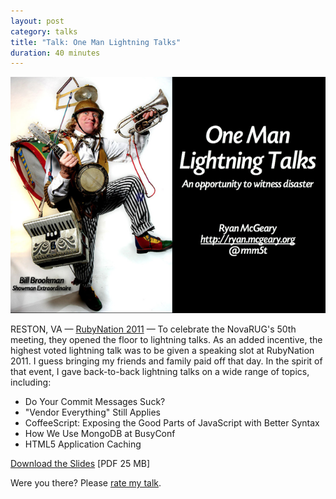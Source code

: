 ```yaml
---
layout: post
category: talks
title: "Talk: One Man Lightning Talks"
duration: 40 minutes
---
```


[![One Man Lightning Talks](/images/talks/one-man-lightning.png)][slides]

RESTON, VA &mdash; [RubyNation 2011][location] &mdash; To celebrate the
NovaRUG's 50th meeting, they opened the floor to lightning talks. As an added
incentive, the highest voted lightning talk was to be given a speaking slot at
RubyNation 2011. I guess bringing my friends and family paid off that day. In
the spirit of that event, I gave back-to-back lightning talks on a wide range of
topics, including:

* Do Your Commit Messages Suck?
* "Vendor Everything" Still Applies
* CoffeeScript: Exposing the Good Parts of JavaScript with Better Syntax
* How We Use MongoDB at BusyConf
* HTML5 Application Caching

[Download the Slides][slides] \[PDF 25 MB\]

Were you there? Please [rate my talk](http://spkr8.com/t/7045).

[slides]: http://files.mcgeary.org/presentations/one-man-lightning-rubynation.pdf "Download the Slides"
[location]: http://www.rubynation.org//
